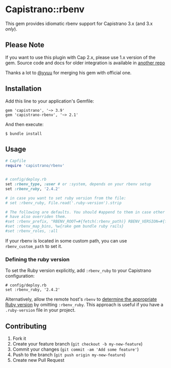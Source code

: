 # Capistrano::rbenv

This gem provides idiomatic rbenv support for Capistrano 3.x (and 3.x
*only*).

## Please Note

If you want to use this plugin with Cap 2.x, please use 1.x version of the gem.
Source code and docs for older integration is available in [another repo](https://github.com/yyuu/capistrano-rbenv)

Thanks a lot to [@yyuu](https://github.com/yyuu) for merging his gem with official one.

## Installation

Add this line to your application's Gemfile:

    gem 'capistrano', '~> 3.9'
    gem 'capistrano-rbenv', '~> 2.1'

And then execute:

    $ bundle install

## Usage

```ruby
# Capfile
require 'capistrano/rbenv'


# config/deploy.rb
set :rbenv_type, :user # or :system, depends on your rbenv setup
set :rbenv_ruby, '2.4.2'

# in case you want to set ruby version from the file:
# set :rbenv_ruby, File.read('.ruby-version').strip

# The following are defaults. You should #append to them in case other gems
# have also overriden them.
#set :rbenv_prefix, "RBENV_ROOT=#{fetch(:rbenv_path)} RBENV_VERSION=#{fetch(:rbenv_ruby)} #{fetch(:rbenv_path)}/bin/rbenv exec"
#set :rbenv_map_bins, %w{rake gem bundle ruby rails}
#set :rbenv_roles, :all
```

If your rbenv is located in some custom path, you can use `rbenv_custom_path` to set it.

### Defining the ruby version

To set the Ruby version explicitly, add `:rbenv_ruby` to your Capistrano configuration:

    # config/deploy.rb
    set :rbenv_ruby, '2.4.2'

Alternatively, allow the remote host's `rbenv` to [determine the appropriate Ruby version](https://github.com/rbenv/rbenv#choosing-the-ruby-version) by omitting `:rbenv_ruby`. This approach is useful if you have a `.ruby-version` file in your project.

## Contributing

1. Fork it
2. Create your feature branch (`git checkout -b my-new-feature`)
3. Commit your changes (`git commit -am 'Add some feature'`)
4. Push to the branch (`git push origin my-new-feature`)
5. Create new Pull Request
